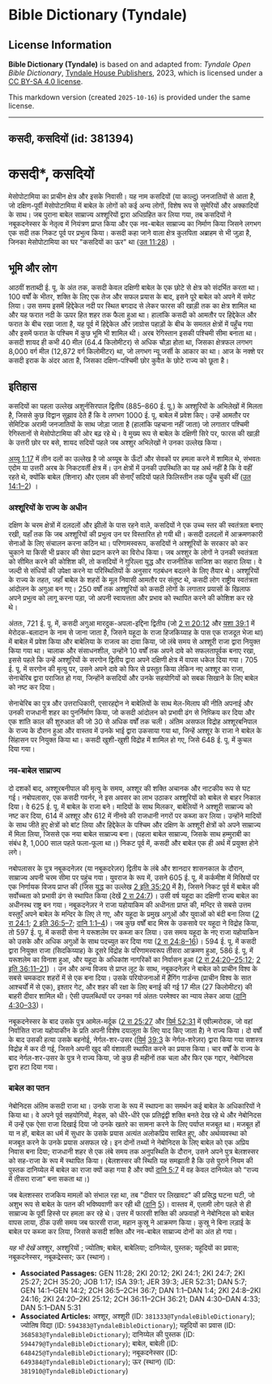 # Bible Dictionary (Tyndale)

## License Information

**Bible Dictionary (Tyndale)** is based on and adapted from: _Tyndale Open Bible Dictionary_, [Tyndale House Publishers](https://tyndaleopenresources.com/), 2023, which is licensed under a [CC BY-SA 4.0 license](https://creativecommons.org/licenses/by-sa/4.0/legalcode.en).

This markdown version (created `2025-10-16`) is provided under the same license.



--------------------------------

## कसदी, कसदियों (id: 381394)

कसदी\*, कसदियों
===============

मेसोपोटामिया का प्राचीन क्षेत्र और इसके निवासी। यह नाम कसदियों (या काल्दु) जनजातियों से आता है, जो दक्षिण\-पूर्वी मेसोपोटामिया में बाबेल के लोगों को कई अन्य लोगों, विशेष रूप से सुमेरियों और अक्कादियों के साथ। जब पुराना बाबेल साम्राज्य अश्शूरियों द्वारा अधिग्रहित कर लिया गया, तब कसदियों ने नबूकदनेस्सर के नेतृत्व में नियंत्रण प्राप्त किया और एक नव\-बाबेल साम्राज्य का निर्माण किया जिसने लगभग एक सदी तक निकट पूर्व पर प्रभुत्व किया। कसदी कहा जाने वाला क्षेत्र कुलपिता अब्राहम से भी जुड़ा है, जिनका मेसोपोटामिया का घर "कसदियों का ऊर" था ([उत 11:28](https://ref.ly/Gen11:28)) ।

भूमि और लोग
-----------

आठवीं शताब्दी ई. पू. के अंत तक, कसदी केवल दक्षिणी बाबेल के एक छोटे से क्षेत्र को संदर्भित करता था। 100 वर्षों के भीतर, शक्ति के लिए एक तेज और सफल प्रयास के बाद, इसने पूरे बाबेल को अपने में समेट लिया। उस समय इसमें हिद्देकेल नदी पर स्थित बगदाद से लेकर फारस की खाड़ी तक का क्षेत्र शामिल था और यह फरात नदी के ऊपर हित शहर तक फैला हुआ था। हालांकि कसदी को आमतौर पर हिद्देकेल और फरात के बीच रखा जाता है, यह पूर्व में हिद्देकेल और ज़ाग्रोस पहाड़ों के बीच के समतल क्षेत्रों में पहुँच गया और इसमें फरात के पश्चिम में कुछ भूमि भी शामिल थी। अरब रेगिस्तान इसकी पश्चिमी सीमा बनाता था। कसदी शायद ही कभी 40 मील (64\.4 किलोमीटर) से अधिक चौड़ा होता था, जिसका क्षेत्रफल लगभग 8,000 वर्ग मील (12,872 वर्ग किलोमीटर) था, जो लगभग न्यू जर्सी के आकार का था। आज के नक्शे पर कसदी इराक के अंदर आता है, जिसका दक्षिण\-पश्चिमी छोर कुवैत के छोटे राज्य को छूता है।

इतिहास
------

कसदियों का पहला उल्लेख अशुर्नसिरपाल द्वितीय (885–860 ई. पू.) के अश्शुरियों के अभिलेखों में मिलता है, जिससे कुछ विद्वान सुझाव देते हैं कि वे लगभग 1000 ई. पू. बाबेल में प्रवेश किए। उन्हें आमतौर पर सेमिटिक अरामी जनजातियों के साथ जोड़ा जाता है (हालांकि पहचाना नहीं जाता) जो लगातार पश्चिमी रेगिस्तानों से मेसोपोटामिया की ओर बढ़ रहे थे। वे मुख्य रूप से बाबेल के दक्षिणी सिरे पर, फारस की खाड़ी के उत्तरी छोर पर बसे, शायद सदियों पहले जब अश्शुर अभिलेखों ने उनका उल्लेख किया।

[अय्यू 1:17](https://ref.ly/Job1:17) में तीन दलों का उल्लेख है जो अय्यूब के ऊँटों और सेवकों पर हमला करने में शामिल थे, संभवतः एदोम या उत्तरी अरब के निकटवर्ती क्षेत्र में। उन क्षेत्रों में उनकी उपस्थिति का यह अर्थ नहीं है कि वे वहीं रहते थे, क्योंकि बाबेल (शिनार) और एलाम की सेनाएँ सदियों पहले फिलिस्तीन तक पहुँच चुकी थीं ([उत 14:1–2](https://ref.ly/Gen14:1-Gen14:2)) ।

### अश्शूरियों के राज्य के अधीन

दक्षिण के चरम क्षेत्रों में दलदलों और झीलों के पास रहने वाले, कसदियों ने एक उच्च स्तर की स्वतंत्रता बनाए रखी, यहाँ तक कि जब अश्शूरियों की प्रभुत्व उन पर विस्तारित हो गयी थी। कसदी दलदलों में आक्रमणकारी सेनाओं के लिए संचालन करना कठिन था। परिणामस्वरूप, कसदियों ने अश्शूरियों के सरकार को कर चुकाने या किसी भी प्रकार की सेवा प्रदान करने का विरोध किया। जब अश्शुर के लोगों ने उनकी स्वतंत्रता को सीमित करने की कोशिश की, तो कसदियों ने गुरिल्ला युद्ध और राजनीतिक साजिश का सहारा लिया। वे जल्दी से संधियों की उपेक्षा करने या परिस्थितियों के अनुसार गठबंधन बदलने के लिए तैयार थे। अश्शूरियों के राज्य के तहत, जहाँ बाबेल के शहरों के मूल निवासी आमतौर पर संतुष्ट थे, कसदी लोग राष्ट्रीय स्वतंत्रता आंदोलन के अगुआ बन गए। 250 वर्षों तक अश्शूरियों को कसदी लोगों के लगातार प्रयासों के खिलाफ अपने प्रभुत्व को लागू करना पड़ा, जो अपनी स्वायत्तता और प्रभाव को स्थापित करने की कोशिश कर रहे थे।

अंततः, 721 ई. पू. में, कसदी अगुआ मारदुक\-अपला\-इद्दिना द्वितीय (जो [2 रा 20:12](https://ref.ly/2Kgs20:12) और [यशा 39:1](https://ref.ly/Isa39:1) में मेरोदक\-बलादान के नाम से जाना जाता है, जिसने यहूदा के राजा हिजकिय्याह के पास एक राजदूत भेजा था) में बाबेल में प्रवेश किया और बाबेलिया के राजत्व का दावा किया, जो लंबे समय से अश्शूरी राजा द्वारा नियुक्त किया गया था। चालाक और संसाधनशील, उन्होंने 10 वर्षों तक अपने दावे को सफलतापूर्वक बनाए रखा, इससे पहले कि उन्हें अश्शूरियों के सरगोन द्वितीय द्वारा अपने दक्षिणी क्षेत्र में वापस धकेल दिया गया। 705 ई. पू. में सरगोन की मृत्यु पर, उसने अपने दावे को फिर से प्रस्तुत किया लेकिन नए अश्शूर का राजा, सेनाचेरिब द्वारा पराजित हो गया, जिन्होंने कसदियों और उनके सहयोगियों को सबक सिखाने के लिए बाबेल को नष्ट कर दिया।

सेनाचेरिब का पुत्र और उत्तराधिकारी, एसारहद्दोन ने बाबेलियों के साथ मेल\-मिलाप की नीति अपनाई और उनकी राजधानी शहर का पुनर्निर्माण किया, जो कसदी आंदोलन को प्रभावी ढंग से निष्क्रिय कर दिया और एक शांति काल की शुरुआत की जो 30 से अधिक वर्षों तक चली। अंतिम असफल विद्रोह अश्शूरबनिपाल के राज्य के दौरान हुआ और वास्तव में उनके भाई द्वारा उकसाया गया था, जिन्हें अश्शूर के राजा ने बाबेल के सिंहासन पर नियुक्त किया था। कसदी खुशी\-खुशी विद्रोह में शामिल हो गए, जिसे 648 ई. पू. में कुचल दिया गया।

### नव\-बाबेल साम्राज्य

दो दशकों बाद, अश्शूरबनीपाल की मृत्यु के समय, अश्शूर की शक्ति अचानक और नाटकीय रूप से घट गई। नबोपलासर, एक कसदी गवर्नर, ने इस अवसर का लाभ उठाकर अश्शूरियों को बाबेल से बाहर निकाल दिया। वे 625 ई. पू. में बाबेल के राजा बने। मादियों के साथ मिलकर, बाबेलियों ने अश्शूरी साम्राज्य को नष्ट कर दिया, 614 में अश्शूर और 612 में नीनवे की राजधानी नगरों पर कब्जा कर लिया। उन्होंने मादियों के साथ जीते हुए क्षेत्रों को बांट लिया और हिद्देकेल के पश्चिम और दक्षिण के अश्शूरी क्षेत्रों को अपने साम्राज्य में मिला लिया, जिससे एक नया बाबेल साम्राज्य बना। (पहला बाबेल साम्राज्य, जिसके साथ हम्मुराबी का संबंध है, 1,000 साल पहले फला\-फूला था।) निकट पूर्व में, कसदी और बाबेल एक ही अर्थ में प्रयुक्त होने लगे।

नबोपलासर के पुत्र नबूकदनेज़र (या नबूकदरेज़र) द्वितीय के लंबे और शानदार शासनकाल के दौरान, साम्राज्य अपनी चरम सीमा पर पहुंच गया। युवराज के रूप में, उसने 605 ई. पू. में कर्कमीश में मिस्रियों पर एक निर्णायक विजय प्राप्त की (जिस युद्ध का उल्लेख [2 इति 35:20](https://ref.ly/2Chr35:20) में है), जिसने निकट पूर्व में बाबेल की सर्वोच्चता को प्रभावी ढंग से स्थापित किया (देखें [2 रा 24:7](https://ref.ly/2Kgs24:7))। उसी वर्ष यहूदा का दक्षिणी राज्य बाबेल का अधीनस्थ राष्ट्र बन गया। नबूकदनेज़र ने राजा यहोयाकिम की अधीनता प्राप्त की, मन्दिर से सबसे उत्तम वस्तुएँ अपने बाबेल के मन्दिर के लिए ले गए, और यहूदा के प्रमुख अगुओं और युवाओं को बंदी बना लिया ([2 रा 24:1](https://ref.ly/2Kgs24:1); [2 इति 36:5–7](https://ref.ly/2Chr36:5-2Chr36:7); [दानि 1:1–4](https://ref.ly/Dan1:1-Dan1:4))। जब कुछ वर्षों बाद मिस्र के उकसावे पर यहूदा ने विद्रोह किया, तो 597 ई. पू. में कसदी सेना ने यरूशलेम पर कब्जा कर लिया। उस समय यहूदा के नए राजा यहोयाकिन को उसके और अधिक अगुओं के साथ पदच्युत कर दिया गया ([2 रा 24:8–16](https://ref.ly/2Kgs24:8-2Kgs24:16))। 594 ई. पू. में कसदी द्वारा नियुक्त राजा (सिदकिय्याह) के दूसरे विद्रोह के परिणामस्वरूप तीसरा आक्रमण हुआ, 586 ई. पू. में यरूशलेम का विनाश हुआ, और यहूदा के अधिकांश नागरिकों का निर्वासन हुआ ([2 रा 24:20–25:12](https://ref.ly/2Kgs24:20-2Kgs25:12); [2 इति 36:11–21](https://ref.ly/2Chr36:11-2Chr36:21)) । उन और अन्य विजय से प्राप्त लूट के साथ, नबूकदनेज़र ने बाबेल को प्राचीन विश्व के सबसे चमकदार शहरों में से एक बना दिया। उसके परियोजनाओं में हैंगिंग गार्डन्स (प्राचीन विश्व के सात आश्चर्यों में से एक), इश्तार गेट, और शहर की रक्षा के लिए बनाई की गई 17 मील (27 किलोमीटर) की बाहरी दीवार शामिल थी। ऐसी उपलब्धियों पर उनका गर्व अंततः परमेश्वर का न्याय लेकर आया ([दानि 4:30–33](https://ref.ly/Dan4:30-Dan4:33))।

नबूकदनेस्सर के बाद उसके पुत्र आमेल\-मर्दूक ([2 रा 25:27](https://ref.ly/2Kgs25:27) और [यिर्म 52:31](https://ref.ly/Jer52:31) में एवील्मरोदक, जो वहां निर्वासित राजा यहोयाकीन के प्रति अपनी विशेष दयालुता के लिए याद किए जाता है) ने राज्य किया। दो वर्षों के बाद उसकी हत्या उसके बहनोई, नेर्गल\-शर\-उसर ([यिर्म](https://ref.ly/Jer52:31) [39:3](https://ref.ly/Jer39:3) के नेर्गल\-शरेज़र) द्वारा किया गया सशस्त्र विद्रोह में कर दी गई, जिसने अपनी खुद की वंशावली स्थापित करने का प्रयास किया। चार वर्षों के राज्य के बाद नेर्गल\-शर\-उसर के पुत्र ने राज्य किया, जो कुछ ही महीनों तक चला और फिर एक गद्दार, नेबोनिदस द्वारा हटा दिया गया।

### बाबेल का पतन

नेबोनिदस अंतिम कसदी राजा था। उनके राजा के रूप में स्थापना का समर्थन कई बाबेल के अधिकारियों ने किया था। वे अपने पूर्व सहयोगियों, मेड्स, को धीरे\-धीरे एक प्रतिद्वंद्वी शक्ति बनते देख रहे थे और नेबोनिदस में उन्हें एक ऐसा राजा दिखाई दिया जो उनके खतरे का सामना करने के लिए पर्याप्त मजबूत था। मजबूत हों या न हों, बाबेल का धर्म में सुधार के उसके प्रयास अत्यंत अलोकप्रिय साबित हुए, और अर्थव्यवस्था को मजबूत करने के उनके प्रयास असफल रहे। इन दोनों तथ्यों ने नेबोनिदस के लिए बाबेल को एक अप्रिय निवास बना दिया; राजधानी शहर से एक लंबे समय तक अनुपस्थिति के दौरान, उसने अपने पुत्र बेलशस्सर को सह\-राजा के रूप में स्थापित किया। (बेलशस्सर की स्थिति यह समझाती है कि उसे पुराने नियम की पुस्तक दानिय्येल में बाबेल का राजा क्यों कहा गया है और क्यों [दानि 5:7](https://ref.ly/Dan5:7) में वह केवल दानिय्येल को “राज्य में तीसरा राजा” बना सकता था।)

जब बेलशस्सर राजकिय मामलों को संभाल रहा था, तब "दीवार पर लिखावट" की प्रसिद्ध घटना घटी, जो अशुभ रूप से बाबेल के पतन की भविष्यवाणी कर रही थी ([दानि](https://ref.ly/Dan5:7) [5](https://ref.ly/Dan5:1-Dan5:31))। वास्तव में, एलामी लोग पहले से ही साम्राज्य के पूर्वी हिस्से पर हमला कर रहे थे। उत्तर में फारसी शक्ति की अफवाहों ने नेबोनिदस को बाबेल वापस लाया, ठीक उसी समय जब फारसी राजा, महान कुस्रू ने आक्रमण किया। कुस्रू ने बिना लड़ाई के बाबेल पर कब्जा कर लिया, जिससे कसदी शक्ति और नव\-बाबेल साम्राज्य दोनों का अंत हो गया।

*यह भी देखें* अश्शुर, अश्शुरियों ; ज्योतिष; बाबेल, बाबेलिया; दानिय्येल, पुस्तक; यहूदियों का प्रवास; नबूकदनेस्सर, नबूकद्रेस्सर; ऊर (स्थान)।

* **Associated Passages:** GEN 11:28; 2KI 20:12; 2KI 24:1; 2KI 24:7; 2KI 25:27; 2CH 35:20; JOB 1:17; ISA 39:1; JER 39:3; JER 52:31; DAN 5:7; GEN 14:1–GEN 14:2; 2CH 36:5–2CH 36:7; DAN 1:1–DAN 1:4; 2KI 24:8–2KI 24:16; 2KI 24:20–2KI 25:12; 2CH 36:11–2CH 36:21; DAN 4:30–DAN 4:33; DAN 5:1–DAN 5:31
* **Associated Articles:** अश्शूर, अश्शूरी (ID: `381333@TyndaleBibleDictionary`); ज्योतिष विद्या (ID: `594383@TyndaleBibleDictionary`); यहूदियों का प्रवास (ID: `368583@TyndaleBibleDictionary`); दानिय्येल की पुस्तक (ID: `594479@TyndaleBibleDictionary`); बाबेल, बाबेली (ID: `648425@TyndaleBibleDictionary`); नबूकदनेस्सर (ID: `649384@TyndaleBibleDictionary`); ऊर (स्थान) (ID: `381910@TyndaleBibleDictionary`)

